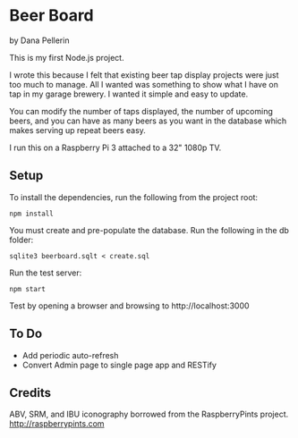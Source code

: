 # Beer Board

by Dana Pellerin

This is my first Node.js project. 

I wrote this because I felt that existing beer tap display projects were just too much to manage. All I wanted was something to show what I have on tap in my garage brewery. I wanted it simple and easy to update.

You can modify the number of taps displayed, the number of upcoming beers, and you can have as many beers as you want in the database which makes serving up repeat beers easy. 

I run this on a Raspberry Pi 3 attached to a 32" 1080p TV.

## Setup

To install the dependencies, run the following from the project root:

`npm install`

You must create and pre-populate the database. Run the following in the db folder:

`sqlite3 beerboard.sqlt < create.sql`

Run the test server:

`npm start`

Test by opening a browser and browsing to http://localhost:3000


## To Do

- Add periodic auto-refresh
- Convert Admin page to single page app and RESTify

## Credits

ABV, SRM, and IBU iconography borrowed from the RaspberryPints project. http://raspberrypints.com